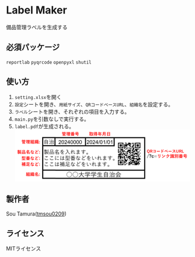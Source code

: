 # Label Maker

備品管理ラベルを生成する

## 必須パッケージ
`reportlab`
`pyqrcode`
`openpyxl`
`shutil`

## 使い方
1. `setting.xlsx`を開く
2. `設定`シートを開き、`用紙サイズ`、`QRコードベースURL`、`組織名`を設定する。
3. `ラベル`シートを開き、それぞれの項目を入力する。
4. `main.py`を引数なしで実行する。
5. `label.pdf`が生成される。  
![image](./README_img1.png)

## 製作者
Sou Tamura([tmsou0209](https://github.com/tmsou0209))

## ライセンス
MITライセンス